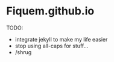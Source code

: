 # Fiquem.github.io

TODO:

- integrate jekyll to make my life easier
- stop using all-caps for stuff...
- /shrug